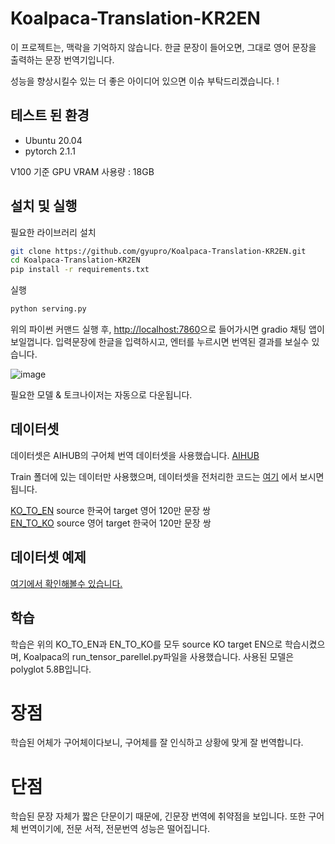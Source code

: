 # Koalpaca-Translation-KR2EN

이 프로젝트는, 맥락을 기억하지 않습니다. 한글 문장이 들어오면, 그대로 영어 문장을 출력하는 문장 번역기입니다.

성능을 향상시킬수 있는 더 좋은 아이디어 있으면 이슈 부탁드리겠습니다. !

## 테스트 된 환경

- Ubuntu 20.04
- pytorch 2.1.1

V100 기준 GPU VRAM 사용량 : 18GB

## 설치 및 실행

필요한 라이브러리 설치
```bash
git clone https://github.com/gyupro/Koalpaca-Translation-KR2EN.git
cd Koalpaca-Translation-KR2EN
pip install -r requirements.txt
```
실행
```bash
python serving.py
```
위의 파이썬 커맨드 실행 후, [http://localhost:7860](http://localhost:7860)으로 들어가시면 gradio 채팅 앱이 보일껍니다. 입력문장에 한글을 입력하시고, 엔터를 누르시면 번역된 결과를 보실수 있습니다.

![image](https://github.com/gyupro/Koalpaca-Translation-KR2EN/assets/79894531/9f2cb1df-78de-4433-b9fc-f425fc4519dd)

필요한 모델 & 토크나이저는 자동으로 다운됩니다.

## 데이터셋

데이터셋은 AIHUB의 구어체 번역 데이터셋을 사용했습니다. [AIHUB](https://aihub.or.kr/aihubdata/data/view.do?currMenu=115&topMenu=100&aihubDataSe=realm&dataSetSn=71265)

Train 폴더에 있는 데이터만 사용했으며, 데이터셋을 전처리한 코드는 [여기](make_dataset.ipynb) 에서 보시면 됩니다.

[KO_TO_EN](https://drive.google.com/file/d/12qNXQ3SPKLHGa3PuuAFQD2NI3-qV15Xa/view?usp=sharing) source 한국어 target 영어 120만 문장 쌍  
[EN_TO_KO](https://drive.google.com/file/d/1pzgN2PvKfY5cgWR0V9cE1J6JukrrDcRc/view?usp=sharing) source 영어 target 한국어 120만 문장 쌍

## 데이터셋 예제
[여기에서 확인해볼수 있습니다.](make_dataset.ipynb)

## 학습

학습은 위의 KO_TO_EN과 EN_TO_KO를 모두 source KO target EN으로 학습시켰으며, Koalpaca의 run_tensor_parellel.py파일을 사용했습니다.
사용된 모델은 polyglot 5.8B입니다.

# 장점
학습된 어체가 구어체이다보니, 구어체를 잘 인식하고 상황에 맞게 잘 번역합니다.

# 단점
학습된 문장 자체가 짧은 단문이기 때문에, 긴문장 번역에 취약점을 보입니다. 또한 구어체 번역이기에, 전문 서적, 전문번역 성능은 떨어집니다.


